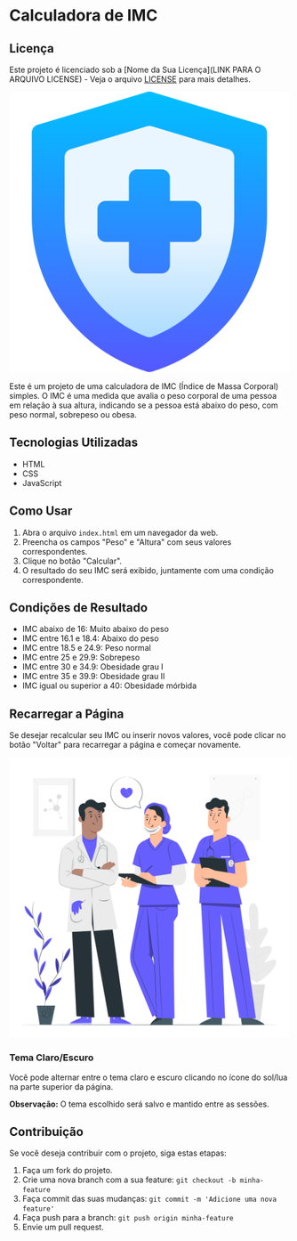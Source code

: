 # Calculadora de IMC
## Licença

Este projeto é licenciado sob a [Nome da Sua Licença](LINK PARA O ARQUIVO LICENSE) - Veja o arquivo [LICENSE](LICENSE) para mais detalhes.

![Calculadora de IMC](assets/assets/img/escudo.png)

Este é um projeto de uma calculadora de IMC (Índice de Massa Corporal) simples. O IMC é uma medida que avalia o peso corporal de uma pessoa em relação à sua altura, indicando se a pessoa está abaixo do peso, com peso normal, sobrepeso ou obesa.

## Tecnologias Utilizadas
- HTML
- CSS
- JavaScript

## Como Usar
1. Abra o arquivo `index.html` em um navegador da web.
2. Preencha os campos "Peso" e "Altura" com seus valores correspondentes.
3. Clique no botão "Calcular".
4. O resultado do seu IMC será exibido, juntamente com uma condição correspondente.

## Condições de Resultado
- IMC abaixo de 16: Muito abaixo do peso
- IMC entre 16.1 e 18.4: Abaixo do peso
- IMC entre 18.5 e 24.9: Peso normal
- IMC entre 25 e 29.9: Sobrepeso
- IMC entre 30 e 34.9: Obesidade grau I
- IMC entre 35 e 39.9: Obesidade grau II
- IMC igual ou superior a 40: Obesidade mórbida

## Recarregar a Página
Se desejar recalcular seu IMC ou inserir novos valores, você pode clicar no botão "Voltar" para recarregar a página e começar novamente.

![Equipe de Profissionais de Saúde](assets/assets/img/Health%20professional%20team-pana.png)

### Tema Claro/Escuro
Você pode alternar entre o tema claro e escuro clicando no ícone do sol/lua na parte superior da página.

**Observação:** O tema escolhido será salvo e mantido entre as sessões.
## Contribuição

Se você deseja contribuir com o projeto, siga estas etapas:

1. Faça um fork do projeto.
2. Crie uma nova branch com a sua feature: `git checkout -b minha-feature`
3. Faça commit das suas mudanças: `git commit -m 'Adicione uma nova feature'`
4. Faça push para a branch: `git push origin minha-feature`
5. Envie um pull request.

